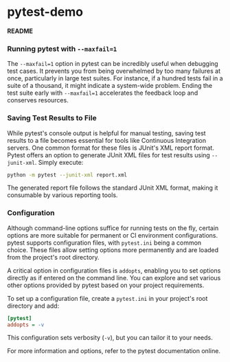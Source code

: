 # pytest-demo
**README**

### Running pytest with `--maxfail=1`

The `--maxfail=1` option in pytest can be incredibly useful when debugging test cases. It prevents you from being overwhelmed by too many failures at once, particularly in large test suites. For instance, if a hundred tests fail in a suite of a thousand, it might indicate a system-wide problem. Ending the test suite early with `--maxfail=1` accelerates the feedback loop and conserves resources.

### Saving Test Results to File

While pytest's console output is helpful for manual testing, saving test results to a file becomes essential for tools like Continuous Integration servers. One common format for these files is JUnit's XML report format. Pytest offers an option to generate JUnit XML files for test results using `--junit-xml`. Simply execute:

```bash
python -m pytest --junit-xml report.xml
```

The generated report file follows the standard JUnit XML format, making it consumable by various reporting tools.

### Configuration

Although command-line options suffice for running tests on the fly, certain options are more suitable for permanent or CI environment configurations. pytest supports configuration files, with `pytest.ini` being a common choice. These files allow setting options more permanently and are loaded from the project's root directory.

A critical option in configuration files is `addopts`, enabling you to set options directly as if entered on the command line. You can explore and set various other options provided by pytest based on your project requirements.

To set up a configuration file, create a `pytest.ini` in your project's root directory and add:

```ini
[pytest]
addopts = -v
```

This configuration sets verbosity (`-v`), but you can tailor it to your needs.

For more information and options, refer to the pytest documentation online.